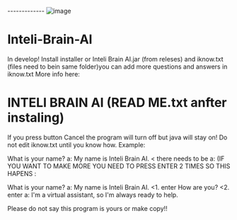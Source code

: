 ------------- ![image](https://github.com/Simonko912/Inteli-Brain-AI/assets/160315561/2860f97a-80ce-4c3b-910a-a4672f5c0fd5)
# Inteli-Brain-AI

In develop! Install installer or Inteli Brain AI.jar (from releses) and iknow.txt (files need to bein same folder)you can add more questions and answers in iknow.txt More info here:

  # INTELI BRAIN AI (READ ME.txt anfter instaling)
   If you press button Cancel the program will turn off but java will stay on!
Do not edit iknow.txt until you know how. Example:

What is your name?
a: My name is Inteli Brain AI. < there needs to be a: (IF YOU WANT TO MAKE MORE YOU NEED TO PRESS ENTER 2 TIMES SO THIS HAPENS : 

What is your name?
a: My name is Inteli Brain AI.
               <1. enter
How are you?   <2. enter
a: I'm a virtual assistant, so I'm always ready to help.

Please do not say this program is yours or make copy!!



